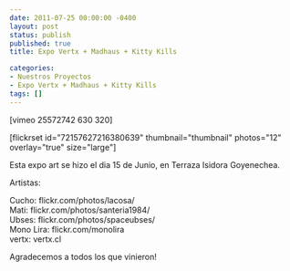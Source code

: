 ```yaml
---
date: 2011-07-25 00:00:00 -0400
layout: post
status: publish
published: true
title: Expo Vertx + Madhaus + Kitty Kills

categories:
- Nuestros Proyectos
- Expo Vertx + Madhaus + Kitty Kills
tags: []
---
```


<p>[vimeo 25572742 630 320]</p>
<p>[flickrset id="72157627216380639" thumbnail="thumbnail" photos="12" overlay="true" size="large"]</p>
<p>Esta expo art se hizo el dia 15 de Junio, en Terraza Isidora Goyenechea.</p>
<p>Artistas:</p>
<p>Cucho: flickr.com/​photos/​lacosa/​<br />
Mati: flickr.com/​photos/​santeria1984/​<br />
Ubses: flickr.com/​photos/​spaceubses/​<br />
Mono Lira: flickr.com/​monolira<br />
vertx: vertx.cl</p>
<p>Agradecemos a todos los que vinieron!</p>
